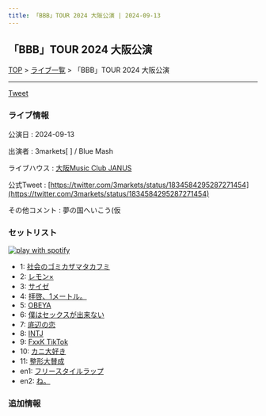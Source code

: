 ```yaml
---
title: 「BBB」TOUR 2024 大阪公演 | 2024-09-13
---
```

## 「BBB」TOUR 2024 大阪公演

[TOP](/setlist/) > [ライブ一覧](lives.html) > 「BBB」TOUR 2024 大阪公演

___

<a href="https://twitter.com/share?ref_src=twsrc%5Etfw" data-text="3markets[ ]セットリスト > 「BBB」TOUR 2024 大阪公演" class="twitter-share-button" data-via="3markets" data-hashtags="3markets" data-related="3markets" data-show-count="false">Tweet</a>

### ライブ情報

公演日
:    2024-09-13

出演者
:    3markets[ ] / Blue Mash

ライブハウス
:    [大阪Music Club JANUS](livehouse016.html)

公式Tweet
:    [https://twitter.com/3markets/status/1834584295287271454](https://twitter.com/3markets/status/1834584295287271454)

その他コメント
:    夢の国へいこう(仮

### セットリスト


[![play with spotify](images/spotify-icon.png)](https://open.spotify.com/playlist/5Ki0wSvwj3UG9GFjd7xrCZ)



*  1: [社会のゴミカザマタカフミ](song002.html)
*  2: [レモン×](song003.html)
*  3: [サイゼ](song004.html)
*  4: [拝啓、1メートル。](song010.html)
*  5: [OBEYA](song021.html)
*  6: [僕はセックスが出来ない](song006.html)
*  7: [底辺の恋](song008.html)
*  8: [INTJ](song096.html)
*  9: [FxxK TikTok](song082.html)
*  10: [カニ大好き](song079.html)
*  11: [整形大賛成](song005.html)
*  en1: [フリースタイルラップ](song074.html)
*  en2: [ね。](song076.html)


### 追加情報






<script async src="https://platform.twitter.com/widgets.js" charset="utf-8"></script>